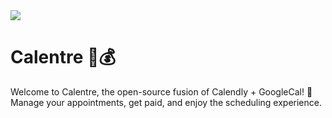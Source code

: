 <img src = "https://github.com/fiizzy/calentre/blob/main/doc/images/logo_2.png?raw=true"  > 

# Calentre 📅💰

Welcome to Calentre, the open-source fusion of Calendly + GoogleCal! 🌟 Manage your appointments, get paid, and enjoy the scheduling experience.
